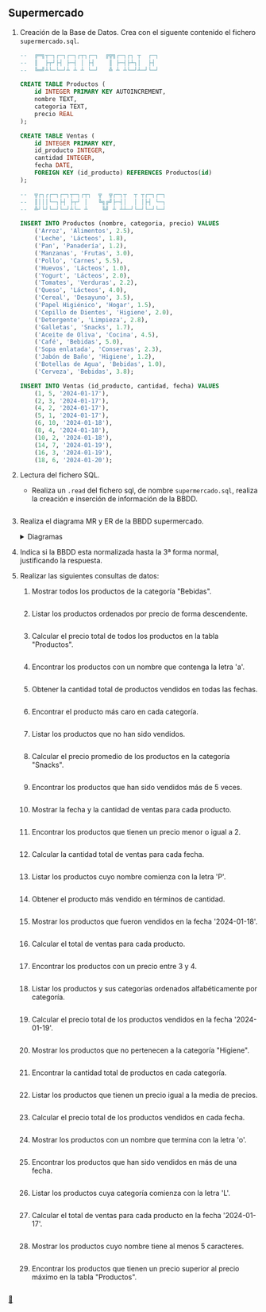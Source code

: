 ## Supermercado

1. Creación de la Base de Datos.
    Crea con el siguente contenido el fichero `supermercado.sql`.

    ```sql
    --  ╔═╗┬─┐┌─┐┌─┐┌┬┐┌─┐  ╔╦╗┌─┐┌┐ ┬  ┌─┐
    --  ║  ├┬┘├┤ ├─┤ │ ├┤    ║ ├─┤├┴┐│  ├┤ 
    --  ╚═╝┴└─└─┘┴ ┴ ┴ └─┘   ╩ ┴ ┴└─┘┴─┘└─┘

    CREATE TABLE Productos (
        id INTEGER PRIMARY KEY AUTOINCREMENT,
        nombre TEXT,
        categoria TEXT,
        precio REAL
    );

    CREATE TABLE Ventas (
        id INTEGER PRIMARY KEY,
        id_producto INTEGER,
        cantidad INTEGER,
        fecha DATE,
        FOREIGN KEY (id_producto) REFERENCES Productos(id)
    );

    --  ╦┌┐┌┌─┐┌─┐┬─┐┌┬┐  ╦  ╦┌─┐┬  ┬ ┬┌─┐┌─┐
    --  ║│││└─┐├┤ ├┬┘ │   ╚╗╔╝├─┤│  │ │├┤ └─┐
    --  ╩┘└┘└─┘└─┘┴└─ ┴    ╚╝ ┴ ┴┴─┘└─┘└─┘└─┘

    INSERT INTO Productos (nombre, categoria, precio) VALUES 
        ('Arroz', 'Alimentos', 2.5),
        ('Leche', 'Lácteos', 1.8),
        ('Pan', 'Panadería', 1.2),
        ('Manzanas', 'Frutas', 3.0),
        ('Pollo', 'Carnes', 5.5),
        ('Huevos', 'Lácteos', 1.0),
        ('Yogurt', 'Lácteos', 2.0),
        ('Tomates', 'Verduras', 2.2),
        ('Queso', 'Lácteos', 4.0),
        ('Cereal', 'Desayuno', 3.5),
        ('Papel Higiénico', 'Hogar', 1.5),
        ('Cepillo de Dientes', 'Higiene', 2.0),
        ('Detergente', 'Limpieza', 2.8),
        ('Galletas', 'Snacks', 1.7),
        ('Aceite de Oliva', 'Cocina', 4.5),
        ('Café', 'Bebidas', 5.0),
        ('Sopa enlatada', 'Conservas', 2.3),
        ('Jabón de Baño', 'Higiene', 1.2),
        ('Botellas de Agua', 'Bebidas', 1.0),
        ('Cerveza', 'Bebidas', 3.8);

    INSERT INTO Ventas (id_producto, cantidad, fecha) VALUES 
        (1, 5, '2024-01-17'),
        (2, 3, '2024-01-17'),
        (4, 2, '2024-01-17'),
        (5, 1, '2024-01-17'),
        (6, 10, '2024-01-18'),
        (8, 4, '2024-01-18'),
        (10, 2, '2024-01-18'),
        (14, 7, '2024-01-19'),
        (16, 3, '2024-01-19'),
        (18, 6, '2024-01-20');
    ```
2. Lectura del fichero SQL.
    * Realiza un `.read` del fichero sql, de nombre `supermercado.sql`, realiza la creación e inserción de información de la BBDD.

        ```sql
        
        ```
3. Realiza el diagrama MR y ER de la BBDD supermercado.
    <details>
    <summary>Diagramas</summary>
    <img src="https://raw.githubusercontent.com/FJrodafo/University/main/DAW/BAE/T12_Supermercado/Diagram.drawio.svg">
    </details>
4. Indica si la BBDD esta normalizada hasta la 3ª forma normal, justificando la respuesta.
5. Realizar las siguientes consultas de datos:
    1. Mostrar todos los productos de la categoría "Bebidas".

        ```sql
        
        ```
    2. Listar los productos ordenados por precio de forma descendente.

        ```sql
        
        ```
    3. Calcular el precio total de todos los productos en la tabla "Productos".

        ```sql
        
        ```
    4. Encontrar los productos con un nombre que contenga la letra 'a'.

        ```sql
        
        ```
    5. Obtener la cantidad total de productos vendidos en todas las fechas.

        ```sql
        
        ```
    6. Encontrar el producto más caro en cada categoría.

        ```sql
        
        ```
    7. Listar los productos que no han sido vendidos.

        ```sql
        
        ```
    8. Calcular el precio promedio de los productos en la categoría "Snacks".

        ```sql
        
        ```
    9. Encontrar los productos que han sido vendidos más de 5 veces.

        ```sql
        
        ```
    10. Mostrar la fecha y la cantidad de ventas para cada producto.

        ```sql
        
        ```
    11. Encontrar los productos que tienen un precio menor o igual a 2.

        ```sql
        
        ```
    12. Calcular la cantidad total de ventas para cada fecha.

        ```sql
        
        ```
    13. Listar los productos cuyo nombre comienza con la letra 'P'.

        ```sql
        
        ```
    14. Obtener el producto más vendido en términos de cantidad.

        ```sql
        
        ```
    15. Mostrar los productos que fueron vendidos en la fecha '2024-01-18'.

        ```sql
        
        ```
    16. Calcular el total de ventas para cada producto.

        ```sql
        
        ```
    17. Encontrar los productos con un precio entre 3 y 4.

        ```sql
        
        ```
    18. Listar los productos y sus categorías ordenados alfabéticamente por categoría.

        ```sql
        
        ```
    19. Calcular el precio total de los productos vendidos en la fecha '2024-01-19'.

        ```sql
        
        ```
    20. Mostrar los productos que no pertenecen a la categoría "Higiene".

        ```sql
        
        ```
    21. Encontrar la cantidad total de productos en cada categoría.

        ```sql
        
        ```
    22. Listar los productos que tienen un precio igual a la media de precios.

        ```sql
        
        ```
    23. Calcular el precio total de los productos vendidos en cada fecha.

        ```sql
        
        ```
    24. Mostrar los productos con un nombre que termina con la letra 'o'.

        ```sql
        
        ```
    25. Encontrar los productos que han sido vendidos en más de una fecha.

        ```sql
        
        ```
    26. Listar los productos cuya categoría comienza con la letra 'L'.

        ```sql
        
        ```
    27. Calcular el total de ventas para cada producto en la fecha '2024-01-17'.

        ```sql
        
        ```
    28. Mostrar los productos cuyo nombre tiene al menos 5 caracteres.

        ```sql
        
        ```
    29. Encontrar los productos que tienen un precio superior al precio máximo en la tabla "Productos".

        ```sql
        
        ```

<link rel="stylesheet" href="./../../../README.css">
<a class="scrollup" href="#top">&#x1F53C</a>